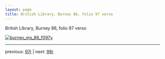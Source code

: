 ```yaml
---
layout: page
title: British Library, Burney 86, folio 97 verso
---
```


British Library, Burney 86, folio 97 verso

[![burney_ms_86_f097v](http://www.homermultitext.org/iipsrv?IIIF=/project/homer/pyramidal/deepzoom/bl/burney86imgs/v1/burney_ms_86_f097v.tif/full/800,/0/default.jpg)](http://www.homermultitext.org/ict2/?urn=urn:cite2:bl:burney86imgs.v1:burney_ms_86_f097v) 

---

previous:  [97r](../97r/) | next: [98r](../98r/)